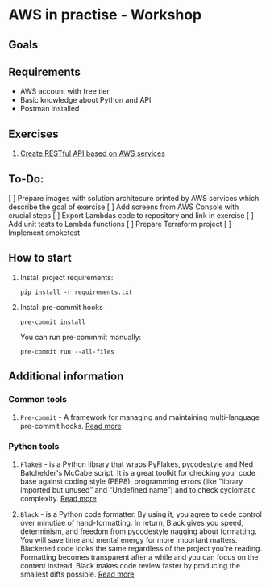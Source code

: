 # AWS in practise - Workshop

## Goals

## Requirements 
- AWS account with free tier
- Basic knowledge about Python and API
- Postman installed

## Exercises
1. [Create RESTful API based on AWS services](instructions/ex1/ex1.md)

## To-Do:

[ ] Prepare images with solution architecure orinted by AWS services which describe the goal of exercise
[ ] Add screens from AWS Console with crucial steps
[ ] Export Lambdas code to repository and link in exercise
[ ] Add unit tests to Lambda functions
[ ] Prepare Terraform project 
[ ] Implement smoketest

## How to start

1. Install project requirements:
    ```
    pip install -r requirements.txt
    ```

2. Install pre-commit hooks
    ```
    pre-commit install
    ```

    You can run pre-commmit manually: 
    ```
    pre-commit run --all-files
    ```

## Additional information

### Common tools 

1. `Pre-commit` - A framework for managing and maintaining multi-language pre-commit hooks. [Read more](https://simpleisbetterthancomplex.com/packages/2016/08/05/flake8.html)

### Python tools

1. `Flake8` - is a Python library that wraps PyFlakes, pycodestyle and Ned Batchelder's McCabe script. It is a great toolkit for checking your code base against coding style (PEP8), programming errors (like “library imported but unused” and “Undefined name”) and to check cyclomatic complexity. [Read more](https://simpleisbetterthancomplex.com/packages/2016/08/05/flake8.html)

2. `Black` - is a Python code formatter. By using it, you agree to cede control over minutiae of hand-formatting. In return, Black gives you speed, determinism, and freedom from pycodestyle nagging about formatting. You will save time and mental energy for more important matters.
Blackened code looks the same regardless of the project you're reading. Formatting becomes transparent after a while and you can focus on the content instead.
Black makes code review faster by producing the smallest diffs possible. [Read more](https://pypi.org/project/black/)